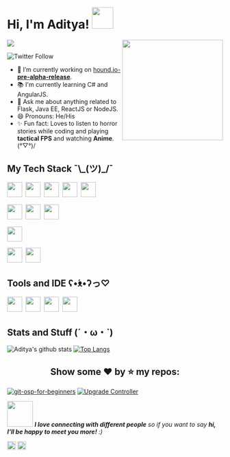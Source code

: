 <h1> Hi, I'm Aditya! <img height="50"  src="https://media.giphy.com/media/lTMEqFHbSAHsOIB3te/giphy.gif"/></h1> 

<img align='right' src="https://media.giphy.com/media/2YaMsGWSpHQ7sIsiYZ/giphy.gif" width="235"> ![](https://komarev.com/ghpvc/?username=aditya109)
</em></p> 
<img alt="Twitter Follow" src="https://img.shields.io/twitter/follow/daitya961?color=1da1f2&logo=Twitter&style=flat-square">

- 🔭 I’m currently working on [hound.io-**pre-alpha-release**](https://github.com/aditya109/hound.io).
- 📚 I'm currently learning C# and AngularJS.
- 💬 Ask me about anything related to Flask, Java EE, ReactJS or NodeJS.
- 😄 Pronouns: He/His
- ✨ Fun fact: Loves to listen to horror stories while coding and playing **tactical FPS** and watching **Anime**. 	(°▽°)/

<h2>My Tech Stack  ¯\_(ツ)_/¯</h2>

<img height="35" src="https://cdn.svgporn.com/logos/dotnet.svg"/>&nbsp;&nbsp;<img height="35" src="https://cdn.svgporn.com/logos/spring-icon.svg" />&nbsp;&nbsp;<img height="35" src="https://cdn.svgporn.com/logos/nodejs-icon.svg" />&nbsp;&nbsp;<img height="35" src="https://cdn.svgporn.com/logos/gopher.svg" />&nbsp;&nbsp;<img height="35" src="https://cdn.svgporn.com/logos/python.svg" />

<img height="35" src="https://cdn.svgporn.com/logos/postgresql.svg" />&nbsp;&nbsp;<img height="35" src="https://cdn.svgporn.com/logos/mongodb.svg" />&nbsp;&nbsp;<img height="35" src="https://cdn.svgporn.com/logos/firebase.svg" />

<img height="35" src="https://cdn.svgporn.com/logos/react.svg" />

<img height="35" src="https://cdn.svgporn.com/logos/kubernetes.svg" />&nbsp;&nbsp;<img height="35" src="https://cdn.svgporn.com/logos/travis-ci.svg">

<h2>Tools and IDE ʕ•́ᴥ•̀ʔっ♡</h2>

<img height="35" src="https://cdn.svgporn.com/logos/pycharm.svg" />&nbsp;&nbsp;<img height="35" src="https://cdn.svgporn.com/logos/visual-studio-code.svg" />&nbsp;&nbsp;<img height="35" src="https://cdn.svgporn.com/logos/intellij-idea.svg" />&nbsp;&nbsp;<img height="35" src="https://cdn.svgporn.com/logos/webstorm.svg" />

<h2>Stats and Stuff (´・ω・`)</h2>

![Aditya's github stats](https://github-readme-stats-theta-eight.vercel.app/api?username=aditya109&show_icons=true&theme=synthwave) 
[![Top Langs](https://github-readme-stats-theta-eight.vercel.app/api/top-langs/?username=aditya109&layout=compact&theme=synthwave)](https://github.com/aditya109/github-readme-stats)

<h2 style="text-align: center;">Show some ❤ by ⭐ my repos:</h2>

[![git-osp-for-beginners](https://github-readme-stats-theta-eight.vercel.app/api/pin/?username=aditya109&repo=git-osp-for-beginners&show_icons=true&theme=synthwave)](https://github.com/aditya109/git-osp-for-beginners)
[![Upgrade Controller](https://github-readme-stats-theta-eight.vercel.app/api/pin/?username=aditya109&repo=upgrade-controller&show_icons=true&theme=synthwave)](https://github.com/aditya109/upgrade-controller)


<img src="https://media.giphy.com/media/LnQjpWaON8nhr21vNW/giphy.gif" width="60"> <em><b>I love connecting with different people</b> so if you want to say <b>hi, I'll be happy to meet you more!</b> :)</em>

[<img height="20" src="https://cdn.svgporn.com/logos/twitter.svg" />](https://twitter.com/daitya961) 
[<img height="20" src="https://cdn.svgporn.com/logos/linkedin.svg" />](https://www.linkedin.com/in/aditya109/)
